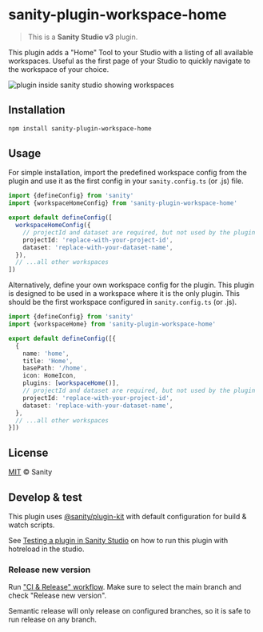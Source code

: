# sanity-plugin-workspace-home

> This is a **Sanity Studio v3** plugin.

This plugin adds a "Home" Tool to your Studio with a listing of all available workspaces. Useful as the first page of your Studio to quickly navigate to the workspace of your choice.

![plugin inside sanity studio showing workspaces](https://user-images.githubusercontent.com/9684022/226922805-490922c0-8b85-4d06-9770-ff81e0a33837.png)

## Installation

```sh
npm install sanity-plugin-workspace-home
```

## Usage

For simple installation, import the predefined workspace config from the plugin and use it as the first config in your `sanity.config.ts` (or .js) file.

```ts
import {defineConfig} from 'sanity'
import {workspaceHomeConfig} from 'sanity-plugin-workspace-home'

export default defineConfig([
  workspaceHomeConfig({
    // projectId and dataset are required, but not used by the plugin
    projectId: 'replace-with-your-project-id',
    dataset: 'replace-with-your-dataset-name',    
  }),
  // ...all other workspaces
])
```

Alternatively, define your own workspace config for the plugin. This plugin is designed to be used in a workspace where it is the only plugin. This should be the first workspace configured in `sanity.config.ts` (or .js).

```ts
import {defineConfig} from 'sanity'
import {workspaceHome} from 'sanity-plugin-workspace-home'

export default defineConfig([{
  {
    name: 'home',
    title: 'Home',
    basePath: '/home',
    icon: HomeIcon,
    plugins: [workspaceHome()],
    // projectId and dataset are required, but not used by the plugin
    projectId: 'replace-with-your-project-id',
    dataset: 'replace-with-your-dataset-name',
  },
  // ...all other workspaces
}])
```

## License

[MIT](LICENSE) © Sanity

## Develop & test

This plugin uses [@sanity/plugin-kit](https://github.com/sanity-io/plugin-kit)
with default configuration for build & watch scripts.

See [Testing a plugin in Sanity Studio](https://github.com/sanity-io/plugin-kit#testing-a-plugin-in-sanity-studio)
on how to run this plugin with hotreload in the studio.


### Release new version

Run ["CI & Release" workflow](TODO/actions/workflows/main.yml).
Make sure to select the main branch and check "Release new version".

Semantic release will only release on configured branches, so it is safe to run release on any branch.